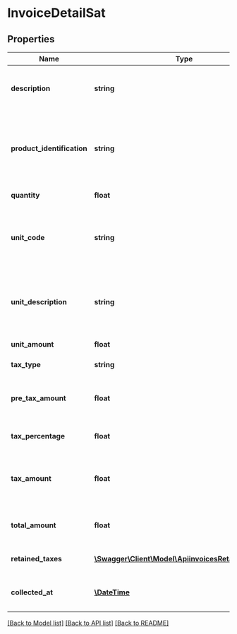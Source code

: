 # InvoiceDetailSat

## Properties
Name | Type | Description | Notes
------------ | ------------- | ------------- | -------------
**description** | **string** | The description of the invoice item (an invoice can have one or more items). | 
**product_identification** | **string** | The identification code of the product or the service, as defined by the legal entity in the country. - 🇲🇽 [Mexico](http://200.57.3.89/Pys/catPyS.aspx) | 
**quantity** | **float** | The quantity of this invoice item. | 
**unit_code** | **string** | The unit of measure, as defined by the legal entity in the country.  - 🇲🇽 Mexico [SAT catalog reference](https://developers.belvo.com/docs/sat-catalogs#unit-code) | 
**unit_description** | **string** | The description of the item, as defined by the legal entity in the country. - 🇲🇽 Mexico [SAT catalog reference](https://developers.belvo.com/docs/sat-catalogs#unit-code) | 
**unit_amount** | **float** | The price of one a singular item. | 
**tax_type** | **string** | The item&#x27;s tax type. | [optional] 
**pre_tax_amount** | **float** | The total price for this item before tax is applied (&#x60;quantity&#x60; x &#x60;unit_amount&#x60;). | 
**tax_percentage** | **float** | The tax percentage to apply. | 
**tax_amount** | **float** | The amount of tax for this invoice item (&#x60;pre_tax_amount&#x60; x &#x60;tax_percentage&#x60;). | 
**total_amount** | **float** | The total price for this invoice item (&#x60;pre_tax_amount&#x60; + &#x60;tax_amount&#x60;). | 
**retained_taxes** | [**\Swagger\Client\Model\ApiinvoicesRetainedTaxes[]**](ApiinvoicesRetainedTaxes.md) | The retained tax on the invoice item. | [optional] 
**collected_at** | [**\DateTime**](\DateTime.md) | The ISO-8601 timestamp when the data point was collected. | [optional] 

[[Back to Model list]](../../README.md#documentation-for-models) [[Back to API list]](../../README.md#documentation-for-api-endpoints) [[Back to README]](../../README.md)

